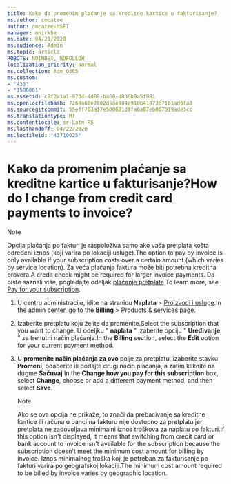 ```yaml
---
title: Kako da promenim plaćanje sa kreditne kartice u fakturisanje?
ms.author: cmcatee
author: cmcatee-MSFT
manager: mnirkhe
ms.date: 04/21/2020
ms.audience: Admin
ms.topic: article
ROBOTS: NOINDEX, NOFOLLOW
localization_priority: Normal
ms.collection: Adm_O365
ms.custom:
- "433"
- "1500001"
ms.assetid: c8f2a1a1-9704-4d08-ba60-d836b9a5f981
ms.openlocfilehash: 7269a60e2802d5ae884a918641873b71b1ad6fa3
ms.sourcegitcommit: 55eff703a17e500681d8fa6a87eb067019ade3cc
ms.translationtype: MT
ms.contentlocale: sr-Latn-RS
ms.lasthandoff: 04/22/2020
ms.locfileid: "43710025"
---
```

# <a name="how-do-i-change-from-credit-card-payments-to-invoice"></a><span data-ttu-id="4d7b9-102">Kako da promenim plaćanje sa kreditne kartice u fakturisanje?</span><span class="sxs-lookup"><span data-stu-id="4d7b9-102">How do I change from credit card payments to invoice?</span></span>

> [!NOTE]
> <span data-ttu-id="4d7b9-103">Opcija plaćanja po fakturi je raspoloživa samo ako vaša pretplata košta određeni iznos (koji varira po lokaciji usluge).</span><span class="sxs-lookup"><span data-stu-id="4d7b9-103">The option to pay by invoice is only available if your subscription costs over a certain amount (which varies by service location).</span></span> <span data-ttu-id="4d7b9-104">Za veća plaćanja faktura može biti potrebna kreditna provera.</span><span class="sxs-lookup"><span data-stu-id="4d7b9-104">A credit check might be required for larger invoice payments.</span></span> <span data-ttu-id="4d7b9-105">Da biste saznali više, pogledajte odeljak [plaćanje pretplate](https://docs.microsoft.com/office365/admin/subscriptions-and-billing/pay-for-your-subscription).</span><span class="sxs-lookup"><span data-stu-id="4d7b9-105">To learn more, see [Pay for your subscription](https://docs.microsoft.com/office365/admin/subscriptions-and-billing/pay-for-your-subscription).</span></span>
  
1. <span data-ttu-id="4d7b9-106">U centru administracije, idite na stranicu **Naplata** \> [Proizvodi i usluge](https://go.microsoft.com/fwlink/p/?linkid=842054).</span><span class="sxs-lookup"><span data-stu-id="4d7b9-106">In the admin center, go to the **Billing** \> [Products & services](https://go.microsoft.com/fwlink/p/?linkid=842054) page.</span></span>

2. <span data-ttu-id="4d7b9-107">Izaberite pretplatu koju želite da promenite.</span><span class="sxs-lookup"><span data-stu-id="4d7b9-107">Select the subscription that you want to change.</span></span> <span data-ttu-id="4d7b9-108">U odeljku " **naplata** " izaberite opciju " **Uređivanje** " za trenutni način plaćanja.</span><span class="sxs-lookup"><span data-stu-id="4d7b9-108">In the **Billing** section, select the **Edit** option for your current payment method.</span></span>

3. <span data-ttu-id="4d7b9-109">U **promenite način plaćanja za ovo** polje za pretplatu, izaberite stavku **Promeni**, odaberite ili dodajte drugi način plaćanja, a zatim kliknite na dugme **Sačuvaj**.</span><span class="sxs-lookup"><span data-stu-id="4d7b9-109">In the **Change how you pay for this subscription** box, select **Change**, choose or add a different payment method, and then select **Save**.</span></span>

   > [!NOTE]
   > <span data-ttu-id="4d7b9-110">Ako se ova opcija ne prikaže, to znači da prebacivanje sa kreditne kartice ili računa u banci na fakturu nije dostupno za pretplatu jer pretplata ne zadovoljava minimalni iznos troškova za naplatu po fakturi.</span><span class="sxs-lookup"><span data-stu-id="4d7b9-110">If this option isn't displayed, it means that switching from credit card or bank account to invoice isn't available for the subscription because the subscription doesn't meet the minimum cost amount for billing by invoice.</span></span> <span data-ttu-id="4d7b9-111">Iznos minimalnog troška koji je potreban za fakturisanje po fakturi varira po geografskoj lokaciji.</span><span class="sxs-lookup"><span data-stu-id="4d7b9-111">The minimum cost amount required to be billed by invoice varies by geographic location.</span></span>
  
